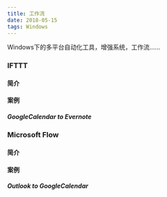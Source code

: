 ```yaml
---
title: 工作流
date: 2018-05-15
tags: Windows
---
```


Windows下的多平台自动化工具，增强系统，工作流......
 <!-- more -->

 ### IFTTT
 #### 简介

 #### 案例
 ##### GoogleCalendar to Evernote

 ### Microsoft Flow
 #### 简介

 #### 案例
 ##### Outlook to GoogleCalendar
